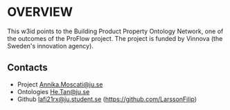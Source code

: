 # OVERVIEW

This w3id points to the Building Product Property Ontology Network, one of the outcomes of the ProFlow project. The project is funded by Vinnova (the Sweden's innovation agency).

 
## Contacts

* Project Annika.Moscati@ju.se
* Ontologies He.Tan@ju.se
* Github lafi21rx@ju.student.se (https://github.com/LarssonFilip)
